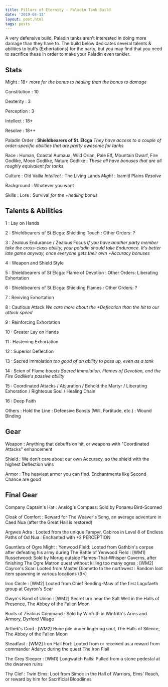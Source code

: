 ```yaml
---
title: Pillars of Eternity - Paladin Tank Build
date: '2019-04-13'
layout: post.html
tags: posts
---
```


A very defensive build, Paladin tanks aren't interested in doing more damage than they have to. The build below dedicates several talents & abilities to buffs (Exhortations) for the party, but you may find that you need to sacrifice these in order to make your Paladin even tankier.

## Stats
Might
: 18+ *more for the bonus to healing than the bonus to damage*

Constitution
: 10

Dexterity
: 3

Perception
: 3

Intellect
: 18+

Resolve
: 18++

Paladin Order
: **Shieldbearers of St. Elcga** *They have access to a couple of order-specific abilities that are pretty awesome for tanks*

Race
: Human, Coastal Aumaua, Wild Orlan, Pale Elf, Mountain Dwarf, Fire Godlike, Moon Godlike, Nature Godlike
: *These all have bonuses that are all roughly equivalent for tanks*

Culture
: Old Vailia *Intellect*
: The Living Lands *Might*
: Ixamitl Plains *Resolve*

Background
: Whatever you want

Skills
: Lore
: Survival *for the +healing bonus*

## Talents & Abilities

1
: Lay on Hands

2
: Shieldbearers of St Elcga: Shielding Touch
: Other Orders: ?

3
: Zealous Endurance / Zealous Focus *If you have another party member take the cross-class ability, your paladin should take Endurance. It's better late game anyway, once everyone gets their own +Accuracy bonuses*

4
: Weapon and Shield Style

5
: Shieldbearers of St Elcga: Flame of Devotion
: Other Orders: Liberating Exhortation

6
: Shieldbearers of St Elcga: Shielding Flames
: Other Orders: ?

7
: Reviving Exhortation

8
: Cautious Attack *We care more about the +Deflection than the hit to our attack speed*

9
: Reinforcing Exhortation

10
: Greater Lay on Hands

11
: Hastening Exhortation

12
: Superior Deflection

13
: Sacred Immolation *too good of an ability to pass up, even as a tank*

14
: Scien of Flame *boosts Sacred Immolation, Flames of Devotion, and the Fire Godlike's passive ability*

15
: Coordinated Attacks / Abjuration / Behold the Martyr / Liberating Exhoration / Righteous Soul / Healing Chain

16
: Deep Faith

Others
: Hold the Line
: Defensive Boosts (Will, Fortitude, etc.)
: Wound Binding

## Gear

Weapon
: Anything that debuffs on hit, or weapons with "Coordinated Attacks" enhancement

Shield
: We don't care about our own Accuracy, so the shield with the highest Deflection wins

Armor
: The heaviest armor you can find. Enchantments like Second Chance are good

## Final Gear

Company Captain's Hat
: Anslög's Compass: Sold by Ponamu Bird-Scorned

Cloak of Comfort
: Reward for The Weaver's Song, an average adventure in Caed Nua (after the Great Hall is restored)

Argwes Adra
: Looted from the unique Fampyr, Cabiros in Level 8 of Endless Paths of Od Nua
: Enchanted with +2 PERCEPTION

Gauntlets of Ogre Might
: Yenwood Field: Looted from Gathbin's corpse after defeating his army during The Battle of Yenwood Field
: [WM1] Russetwood: Sold by Morug outside Flames-That-Whisper Caverns, after finishing The Ogre Matron quest without killing too many ogres
: [WM2] Cayron's Scar: Looted from Master Diometto to the northwest
: Random loot item spawning in various locations (9×)

Iron Circle
: [WM2] Looted from Chief Rending-Maw of the first Lagufaeth group at Cayron's Scar

Gwyn's Band of Union
: [WM2] Secret urn near the Salt Well in the Halls of Presence, The Abbey of the Fallen Moon

Boots of Zealous Command
: Sold by Winfrith in Winfrith's Arms and Armory, Dyrford Village

Arthek's Cord
: [WM2] Bone pile under lingering soul, The Halls of Silence, The Abbey of the Fallen Moon

Steadfast
: [WM2] Iron Flail Fort: Looted from or received as a reward from commander Adaryc during the quest The Iron Flail

The Grey Sleeper
: [WM1] Longwatch Falls: Pulled from a stone pedestal at the dwarven ruins

Thy Clef
: Twin Elms: Loot from Simoc in the Hall of Warriors, Elms' Reach, or reward by him for Sacrificial Bloodlines
